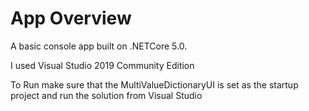 # App Overview

A basic console app built on .NETCore 5.0.

I used Visual Studio 2019 Community Edition 

To Run make sure that the MultiValueDictionaryUI 
is set as the startup project and run the solution from Visual Studio



